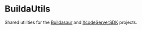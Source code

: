 # BuildaUtils
Shared utilities for the [Buildasaur](https://github.com/czechboy0/Buildasaur) and [XcodeServerSDK](https://github.com/czechboy0/XcodeServerSDK) projects.
